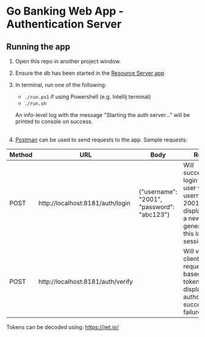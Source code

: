 # Go Banking Web App - Authentication Server

## Running the app
1. Open this repo in another project window.

2. Ensure the db has been started in the [Resource Server app](https://github.com/udemy-go-1/banking-auth)

3. In terminal, run one of the following:
    * `./run.ps1` if using Powershell (e.g. Intellij terminal)
    * `./run.sh`

   An info-level log with the message "Starting the auth server..." will be printed to console on success.
   <br/><br/>
4. [Postman](https://www.postman.com/) can be used to send requests to the app. Sample requests:

| Method | URL                               | Body                                            | Result                                                                                                                   |
|--------|-----------------------------------|-------------------------------------------------|--------------------------------------------------------------------------------------------------------------------------|
| POST   | http://localhost:8181/auth/login  | {"username": "2001", <br/>"password": "abc123"} | Will successfully login as the user with username 2001, then display/return a new token generated for this login session |
| POST   | http://localhost:8181/auth/verify |                                                 | Will verify the client's request based on the token, then display/return authorization success or failure                |

Tokens can be decoded using: https://jwt.io/

